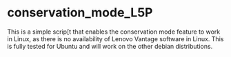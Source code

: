 # conservation_mode_L5P
This is a simple scrip[t that enables the conservation mode feature to work in Linux, as there is no availability of Lenovo Vantage software in Linux. This is fully tested for Ubuntu and will work on the other debian distributions.
